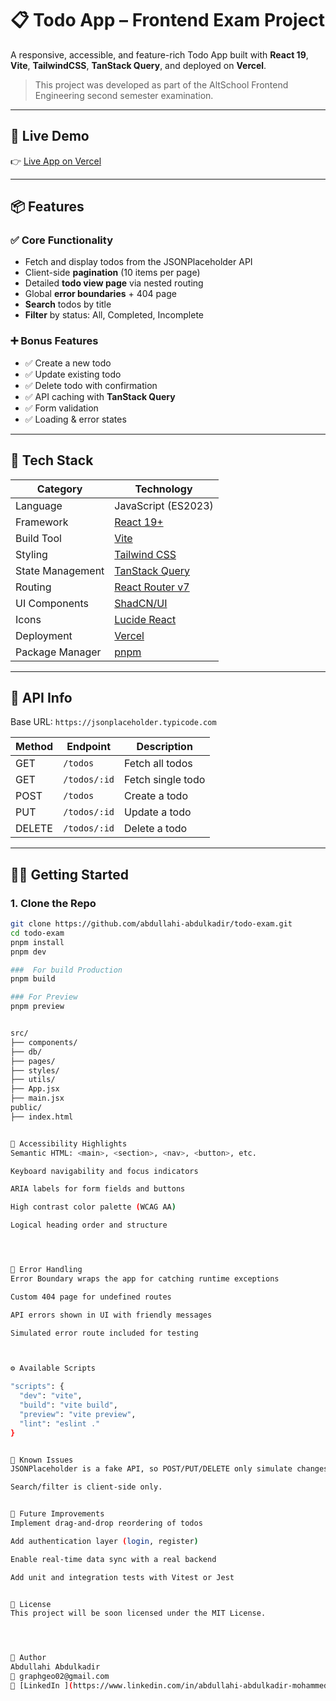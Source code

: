
# 📋 Todo App – Frontend Exam Project

A responsive, accessible, and feature-rich Todo App built with **React 19**, **Vite**, **TailwindCSS**, **TanStack Query**, and deployed on **Vercel**.

> This project was developed as part of the AltSchool Frontend Engineering second semester examination.

---

## 🚀 Live Demo

👉 [Live App on Vercel](https://second-semester-git-master-abdullahis-projects-720ececc.vercel.app/)

---

## 📦 Features

### ✅ Core Functionality

- Fetch and display todos from the JSONPlaceholder API
- Client-side **pagination** (10 items per page)
- Detailed **todo view page** via nested routing
- Global **error boundaries** + 404 page
- **Search** todos by title
- **Filter** by status: All, Completed, Incomplete

### ➕ Bonus Features

- ✅ Create a new todo
- ✅ Update existing todo
- ✅ Delete todo with confirmation
- ✅ API caching with **TanStack Query**
- ✅ Form validation
- ✅ Loading & error states

---

## 🧱 Tech Stack

| Category           | Technology                          |
|--------------------|-------------------------------------|
| Language           | JavaScript (ES2023)                 |
| Framework          | [React 19+](https://react.dev/)     |
| Build Tool         | [Vite](https://vitejs.dev)          |
| Styling            | [Tailwind CSS](https://tailwindcss.com) |
| State Management   | [TanStack Query](https://tanstack.com/query) |
| Routing            | [React Router v7](https://reactrouter.com) |
| UI Components      | [ShadCN/UI](https://ui.shadcn.com/) |
| Icons              | [Lucide React](https://lucide.dev/) |
| Deployment         | [Vercel](https://vercel.com)        |
| Package Manager    | [pnpm](https://pnpm.io)             |

---

## 🔌 API Info

Base URL: `https://jsonplaceholder.typicode.com`

| Method | Endpoint        | Description               |
|--------|------------------|---------------------------|
| GET    | `/todos`         | Fetch all todos           |
| GET    | `/todos/:id`     | Fetch single todo         |
| POST   | `/todos`         | Create a todo             |
| PUT    | `/todos/:id`     | Update a todo             |
| DELETE | `/todos/:id`     | Delete a todo             |

---

## 🧑‍💻 Getting Started

### 1. Clone the Repo

```bash
git clone https://github.com/abdullahi-abdulkadir/todo-exam.git
cd todo-exam
pnpm install
pnpm dev

###  For build Production
pnpm build

### For Preview
pnpm preview


src/
├── components/         
├── db/              
├── pages/            
├── styles/           
├── utils/              
├── App.jsx            
├── main.jsx            
public/
├── index.html


🧑 Accessibility Highlights
Semantic HTML: <main>, <section>, <nav>, <button>, etc.

Keyboard navigability and focus indicators

ARIA labels for form fields and buttons

High contrast color palette (WCAG AA)

Logical heading order and structure




🐞 Error Handling
Error Boundary wraps the app for catching runtime exceptions

Custom 404 page for undefined routes

API errors shown in UI with friendly messages

Simulated error route included for testing



⚙️ Available Scripts

"scripts": {
  "dev": "vite",
  "build": "vite build",
  "preview": "vite preview",
  "lint": "eslint ."
}


📌 Known Issues
JSONPlaceholder is a fake API, so POST/PUT/DELETE only simulate changes.

Search/filter is client-side only.


🧠 Future Improvements
Implement drag-and-drop reordering of todos

Add authentication layer (login, register)

Enable real-time data sync with a real backend

Add unit and integration tests with Vitest or Jest


📄 License
This project will be soon licensed under the MIT License.




👤 Author
Abdullahi Abdulkadir
📧 graphgeo02@gmail.com
🔗 [LinkedIn ](https://www.linkedin.com/in/abdullahi-abdulkadir-mohammed)






